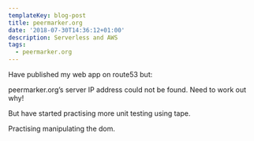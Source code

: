 ```yaml
---
templateKey: blog-post
title: peermarker.org
date: '2018-07-30T14:36:12+01:00'
description: Serverless and AWS
tags:
  - peermarker.org
---
```

Have published my web app on route53 but:

peermarker.org’s server IP address could not be found. Need to work out why! 

But have started practising more unit testing using tape.

Practising manipulating the dom.
